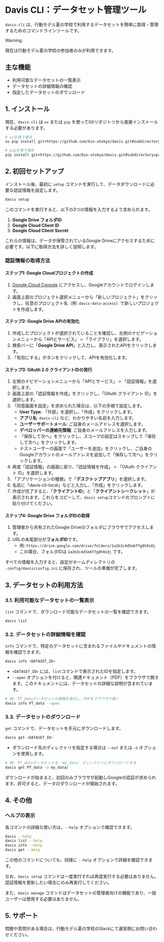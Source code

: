# Davis CLI：データセット管理ツール

`davis-cli` は、行動モデル夏の学校で利用するデータセットを簡単に取得・管理するためのコマンドラインツールです。

> [!WARNING]
> 現在は行動モデル夏の学校の参加者のみが利用できます。

## 主な機能

- 利用可能なデータセットの一覧表示
- データセットの詳細情報の確認
- 指定したデータセットのダウンロード

## 1. インストール

現在、`davis-cli` は `uv` または `pip` を使ってGitリポジトリから直接インストールする必要があります。

```bash
# uvを使う場合
uv pip install git+https://github.com/bin-utokyo/davis.git#subdirectory=packages/dataset_cli

# pipを使う場合
pip install git+https://github.com/bin-utokyo/davis.git#subdirectory=packages/dataset_cli
```

## 2. 初回セットアップ

インストール後、最初に `setup` コマンドを実行して、データダウンロードに必要な認証情報を設定します。

```bash
davis setup
```

このコマンドを実行すると、以下の3つの情報を入力するよう求められます。

1. **Google Drive フォルダID**
2. **Google Cloud Client ID**
3. **Google Cloud Client Secret**

これらの情報は、データが保管されているGoogle Driveにアクセスするために必要です。以下に取得方法を詳しく説明します。

### 認証情報の取得方法

#### ステップ1: Google Cloudプロジェクトの作成

1. [Google Cloud Console](https://console.cloud.google.com/) にアクセスし、Googleアカウントでログインします。
2. 画面上部のプロジェクト選択メニューから「新しいプロジェクト」をクリックし、任意のプロジェクト名（例: `davis-data-access`）で新しいプロジェクトを作成します。

#### ステップ2: Google Drive APIの有効化

1. 作成したプロジェクトが選択されていることを確認し、左側のナビゲーションメニューから「APIとサービス」 > 「ライブラリ」を選択します。
2. 検索バーに「**Google Drive API**」と入力し、表示されたAPIをクリックします。
3. 「有効にする」ボタンをクリックして、APIを有効化します。

#### ステップ3: OAuth 2.0 クライアントIDの発行

1. 左側のナビゲーションメニューから「APIとサービス」 > 「認証情報」を選択します。
2. 画面上部の「認証情報を作成」をクリックし、「OAuth クライアント ID」を選択します。
3. 「同意画面を設定」を求められた場合は、以下の手順で設定します。
    - **User Type**: 「外部」を選択し、「作成」をクリックします。
    - **アプリ名**: `davis-cli` など、わかりやすい名前を入力します。
    - **ユーザーサポートメール**: ご自身のメールアドレスを選択します。
    - **デベロッパーの連絡先情報**: ご自身のメールアドレスを入力します。
    - 「保存して次へ」をクリックし、スコープの設定はスキップして「保存して次へ」をクリックします。
    - テストユーザーの画面で「ユーザーを追加」をクリックし、ご自身のGoogleアカウントのメールアドレスを追加して「保存して次へ」をクリックします。
4. 再度「認証情報」の画面に戻り、「認証情報を作成」 > 「OAuth クライアント ID」を選択します。
5. 「アプリケーションの種類」で「**デスクトップアプリ**」を選択します。
6. 名前に「davis-cli-local」などと入力し、「作成」をクリックします。
7. 作成が完了すると、「**クライアントID**」と「**クライアントシークレット**」が表示されます。これらをコピーして、`davis setup`コマンドのプロンプトに貼り付けてください。

#### ステップ4: Google Drive フォルダIDの取得

1. 管理者から共有されたGoogle Driveのフォルダにブラウザでアクセスします。
2. URLの末尾部分が**フォルダID**です。
    - 例: `https://drive.google.com/drive/folders/1a2b3c4d5e6f7g8h9i0j`
    - この場合、フォルダIDは `1a2b3c4d5e6f7g8h9i0j` です。

すべての情報を入力すると、設定がホームディレクトリの `.config/davis/config.ini` に保存され、ツールの準備が完了します。

## 3. データセットの利用方法

### 3.1. 利用可能なデータセットの一覧表示

`list` コマンドで、ダウンロード可能なデータセットの一覧を確認できます。

```bash
davis list
```

### 3.2. データセットの詳細情報を確認

`info` コマンドで、特定のデータセットに含まれるファイルやドキュメントの情報を確認できます。

```bash
davis info <DATASET_ID>
```

- `<DATASET_ID>` には、`list`コマンドで表示されたIDを指定します。
- `--open` オプションを付けると、関連ドキュメント（PDF）をブラウザで開きます。このドキュメントには、データセットの詳細な説明が含まれています。

```bash
# 例: PT_dataデータセットの情報を表示し、PDFをブラウザで開く
davis info PT_data --open
```

### 3.3. データセットのダウンロード

`get` コマンドで、データセットを手元にダウンロードします。

```bash
davis get <DATASET_ID>
```

- ダウンロード先のディレクトリを指定する場合は `--out` または `-o` オプションを使用します。

```bash
# 例: PT_dataデータセットを 'my_data' ディレクトリにダウンロードする
davis get PT_data -o my_data/
```

ダウンロードが始まると、初回のみブラウザが起動しGoogleの認証が求められます。許可すると、データのダウンロードが開始されます。

## 4. その他

### ヘルプの表示

各コマンドの詳細な使い方は、`--help` オプションで確認できます。

```bash
davis --help
davis list --help
davis info --help
davis get --help
```

この他のコマンドについても、同様に `--help` オプションで詳細を確認できます。

なお、`davis setup` コマンドは一度実行すれば再度実行する必要はありません。認証情報を更新したい場合にのみ再実行してください。

また、`davis manage` コマンドはデータセットの管理者向けの機能であり、一般ユーザーは使用する必要はありません。

## 5. サポート

問題や質問がある場合は、行動モデル夏の学校のSlackにて運営側にお問い合わせください。
